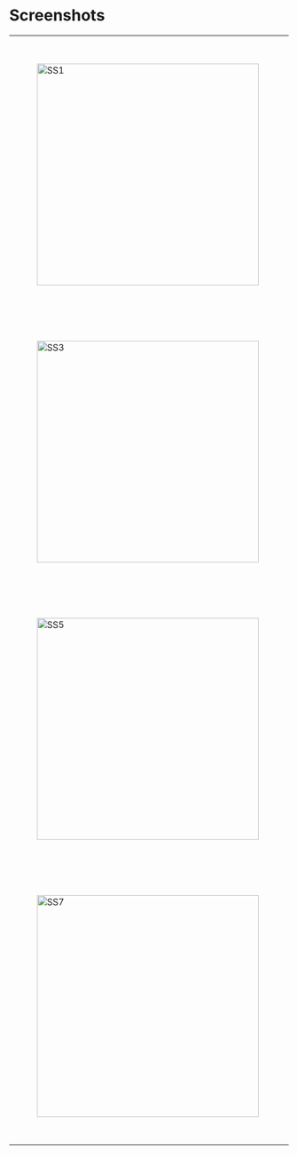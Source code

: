 # Screenshots
<table>
  <tr>
    <td style="padding: 50px;"><img src="https://github.com/user-attachments/assets/5ed3c807-1a97-4d6a-a8d8-97eaa30c9bcb" alt="SS1" width="400"/></td>
    <td style="padding: 50px;"><img src="https://github.com/user-attachments/assets/e33a408e-affe-4374-8d06-d5f05d5b6af8" alt="SS2" width="400"/></td>
  </tr>
  <tr>
    <td style="padding: 50px;"><img src="https://github.com/user-attachments/assets/aa74a6fd-3e04-46ad-9c09-ef7c826bf439" alt="SS3" width="400"/></td>
    <td style="padding: 50px;"><img src="https://github.com/user-attachments/assets/4fd011d0-8a3a-42cb-b5fb-62ecb8ae2152" alt="SS4" width="400"/></td>
  </tr>
  <tr>
    <td style="padding: 50px;"><img src="https://github.com/user-attachments/assets/4ac50e89-6569-4088-816e-4cc3a11dbaf6" alt="SS5" width="400"/></td>
    <td style="padding: 50px;"><img src="https://github.com/user-attachments/assets/ac967d3a-4d8e-4a61-9227-0ac3ded63038" alt="SS6" width="400"/></td>
  </tr>
  <tr>
    <td style="padding: 50px;"><img src="https://github.com/user-attachments/assets/3a469fe5-30c6-4730-a45c-c2ecda64346b" alt="SS7" width="400"/></td>
    <td style="padding: 50px;"><img src="https://github.com/user-attachments/assets/9f987eeb-ea27-4d59-b66c-c70927f77e98" alt="SS8" width="400"/></td>
  </tr>
</table>

